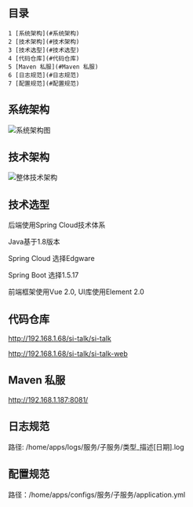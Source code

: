 ## 目录 ##
    1 [系统架构](#系统架构)
    2 [技术架构](#技术架构)
    3 [技术选型](#技术选型)
    4 [代码仓库](#代码仓库)
    5 [Maven 私服](#Maven 私服)
    6 [日志规范](#日志规范)
    7 [配置规范](#配置规范)

## 系统架构 ##
![系统架构图](http://192.168.1.5/mediawiki/images/4/46/%E7%B3%BB%E7%BB%9F%E6%9E%B6%E6%9E%84%E5%9B%BE.png)

## 技术架构 ##
![整体技术架构](http://192.168.1.5/mediawiki/images/e/e4/%E6%95%B4%E4%BD%93%E6%8A%80%E6%9C%AF%E6%9E%B6%E6%9E%84%E8%AE%BE%E8%AE%A1.png)

## 技术选型 ##
后端使用Spring Cloud技术体系

Java基于1.8版本

Spring Cloud 选择Edgware

Spring Boot 选择1.5.17

前端框架使用Vue 2.0, UI库使用Element 2.0

## 代码仓库 ##
http://192.168.1.68/si-talk/si-talk

http://192.168.1.68/si-talk/si-talk-web

## Maven 私服 ##
http://192.168.1.187:8081/

## 日志规范 ##
路径: /home/apps/logs/服务/子服务/类型_描述[日期].log

## 配置规范 ##
路径：/home/apps/configs/服务/子服务/application.yml 